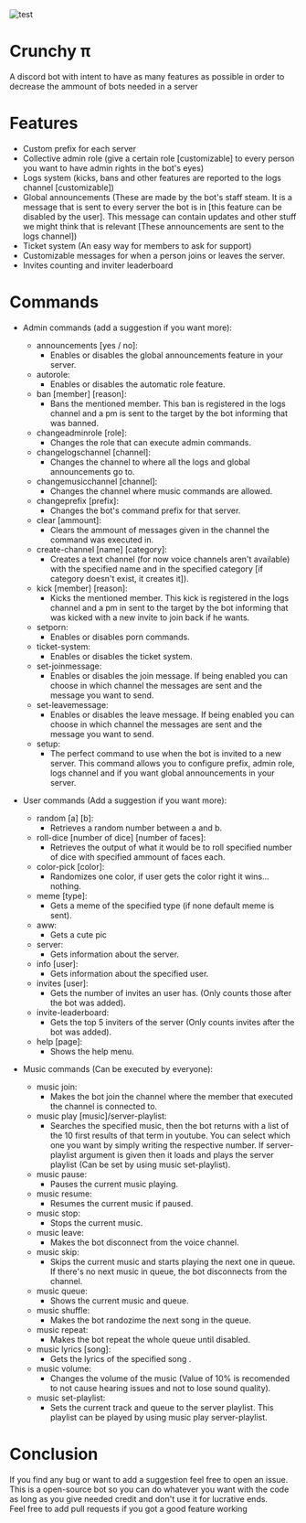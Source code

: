 <picture>
  <img alt="test" src="	https://cdn.discordapp.com/attachments/1084203416294801419/1100757115506806915/image.png">
</picture>

# Crunchy π
A discord bot with intent to have as many features as possible in order to decrease the ammount of bots needed in a server


# Features
- Custom prefix for each server
- Collective admin role (give a certain role [customizable] to every person you want to have admin rights in the bot's eyes)
- Logs system (kicks, bans and other features are reported to the logs channel [customizable])
- Global announcements (These are made by the bot's staff steam. It is a message that is sent to every server the bot is in [this feature can be disabled by the user]. This message can contain updates and other stuff we might think that is relevant [These announcements are sent to the logs channel])
- Ticket system (An easy way for members to ask for support)
- Customizable messages for when a person joins or leaves the server.
- Invites counting and inviter leaderboard


# Commands
- Admin commands (add a suggestion if you want more):
  - announcements [yes / no]:
    - Enables or disables the global announcements feature in your server.
  - autorole:
    - Enables or disables the automatic role feature.
  - ban [member] [reason]:
    - Bans the mentioned member. This ban is registered in the logs channel and a pm is sent to the target by the bot informing that was banned.    
  - changeadminrole [role]:
    - Changes the role that can execute admin commands.
  - changelogschannel [channel]:
    - Changes the channel to where all the logs and global announcements go to.
  - changemusicchannel [channel]:
    - Changes the channel where music commands are allowed.
  - changeprefix [prefix]:
    - Changes the bot's command prefix for that server.
  - clear [ammount]:
    - Clears the ammount of messages given in the channel the command was executed in.
  - create-channel [name] [category]:
    - Creates a text channel (for now voice channels aren't available) with the specified name and in the specified category [if category doesn't exist, it creates it]).
  - kick [member] [reason]:
    - Kicks the mentioned member. This kick is registered in the logs channel and a pm in sent to the target by the bot informing that was kicked with a new invite to join back if he wants.
  - setporn:
    - Enables or disables porn commands.
  - ticket-system:
    - Enables or disables the ticket system.
  - set-joinmessage:
    - Enables or disables the join message. If being enabled you can choose in which channel the messages are sent and the message you want to send.
  - set-leavemessage:
    - Enables or disables the leave message. If being enabled you can choose in which channel the messages are sent and the message you want to send.
  - setup:
    - The perfect command to use when the bot is invited to a new server. This command allows you to configure prefix, admin role, logs channel and if you want global announcements in your server.
    
- User commands (Add a suggestion if you want more):
  - random [a] [b]:
    - Retrieves a random number between a and b.
  - roll-dice [number of dice] [number of faces]:
    - Retrieves the output of what it would be to roll specified number of dice with specified ammount of faces each.
  - color-pick [color]:
    - Randomizes one color, if user gets the color right it wins... nothing.
  - meme [type]:
    - Gets a meme of the specified type (if none default meme is sent).
  - aww:
    - Gets a cute pic
  - server:
    - Gets information about the server.
  - info [user]:
    - Gets information about the specified user.
  - invites [user]:
    - Gets the number of invites an user has. (Only counts those after the bot was added).
  - invite-leaderboard:
    - Gets the top 5 inviters of the server (Only counts invites after the bot was added).
  - help [page]:
    - Shows the help menu.
    
- Music commands (Can be executed by everyone):
  - music join:
    - Makes the bot join the channel where the member that executed the channel is connected to.
  - music play [music]/server-playlist:
    - Searches the specified music, then the bot returns with a list of the 10 first results of that term in youtube. You can select which one you want by simply writing the respective number. If server-playlist argument is given then it loads and plays the server playlist (Can be set by using music set-playlist).
  - music pause:
    - Pauses the current music playing.
  - music resume:
    - Resumes the current music if paused.
  - music stop:
    - Stops the current music.
  - music leave:
    - Makes the bot disconnect from the voice channel.
  - music skip:
    - Skips the current music and starts playing the next one in queue. If there's no next music in queue, the bot disconnects from the channel.
  - music queue:
    - Shows the current music and queue.
  - music shuffle:
    - Makes the bot randozime the next song in the queue.
  - music repeat:
    - Makes the bot repeat the whole queue until disabled.
  - music lyrics [song]:
    - Gets the lyrics of the specified song .
  - music volume:
    - Changes the volume of the music (Value of 10% is recomended to not cause hearing issues and not to lose sound quality).
  - music set-playlist:
    - Sets the current track and queue to the server playlist. This playlist can be played by using music play server-playlist.
# Conclusion
If you find any bug or want to add a suggestion feel free to open an issue.\
This is a open-source bot so you can do whatever you want with the code as long as you give needed credit and don't use it for lucrative ends.\
Feel free to add pull requests if you got a good feature working
